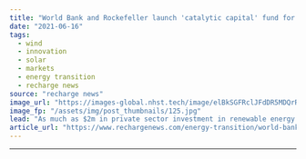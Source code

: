 ```yaml
---
title: "World Bank and Rockefeller launch 'catalytic capital' fund for African energy transition"
date: "2021-06-16"
tags: 
  - wind
  - innovation
  - solar
  - markets
  - energy transition
  - recharge news
source: "recharge news"
image_url: "https://images-global.nhst.tech/image/elBkSGFRclJFdDR5MDQrR2VzbjJVWHRuanBzeFpYNDZaUksvcFFqYXJXVT0=/nhst/binary/67c5d9d9d3a64e1dc971591f83e62e5c"
image_fp: "/assets/img/post_thumbnails/125.jpg"
lead: "As much as $2m in private sector investment in renewable energy projects in Sub-Saharan nations expected to be sparked by new financial injection"
article_url: "https://www.rechargenews.com/energy-transition/world-bank-and-rockefeller-launch-catalytic-capital-fund-for-african-energy-transition/2-1-1026383"
---
```


---

